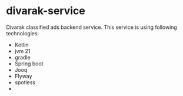 # divarak-service
Divarak classified ads backend service.
This service is using following technologies:
- Kotlin
- jvm 21
- gradle
- Spring boot
- Jooq
- Flyway
- spotless
- 
